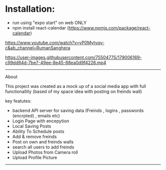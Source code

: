 # Installation:

- run using "expo start" on web ONLY
- npm install react-calendar (https://www.npmjs.com/package/react-calendar)

https://www.youtube.com/watch?v=yP0Mytyqv-c&ab_channel=RumanSanghera



https://user-images.githubusercontent.com/75504775/179006169-c99dd94d-7be7-49ee-8e45-88ea0d9f4226.mp4

--------------------------------------------------------------------------------------------------------

About

This project was created as a mock up of a social media app with full functionallity (based of my space idea with posting on freinds wall)

key featutes:

- backend API server for saving data (Freinds , logins , passwords (encrpted) , emails etc)
- Login Page with encepytion
- Local Saving Posts
- Ability To Schedule posts
- Add & remove freinds 
- Post on own and freinds walls
- search all users to add freinds
- Upload Photos from Camera roll
- Upload Profile Picture
---------------------------------------------------------------------------------------------------------



